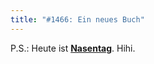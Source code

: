 ```yaml
---
title: "#1466: Ein neues Buch"
---
```


P.S.: 
Heute ist <a href="http://www.fonflatter.de/kalender"><strong>Nasentag</strong></a>. Hihi.

